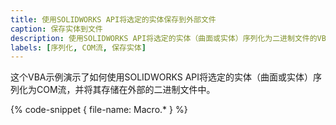 ```yaml
---
title: 使用SOLIDWORKS API将选定的实体保存到外部文件
caption: 保存实体到文件
description: 使用SOLIDWORKS API将选定的实体（曲面或实体）序列化为二进制文件的VBA示例
labels: [序列化, COM流, 保存实体]
---
```

这个VBA示例演示了如何使用SOLIDWORKS API将选定的实体（曲面或实体）序列化为COM流，并将其存储在外部的二进制文件中。

{% code-snippet { file-name: Macro.* } %}
